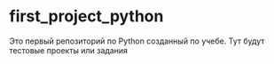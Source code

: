 # first_project_python
Это первый репозиторий по Python созданный по учебе. Тут будут тестовые проекты или задания
